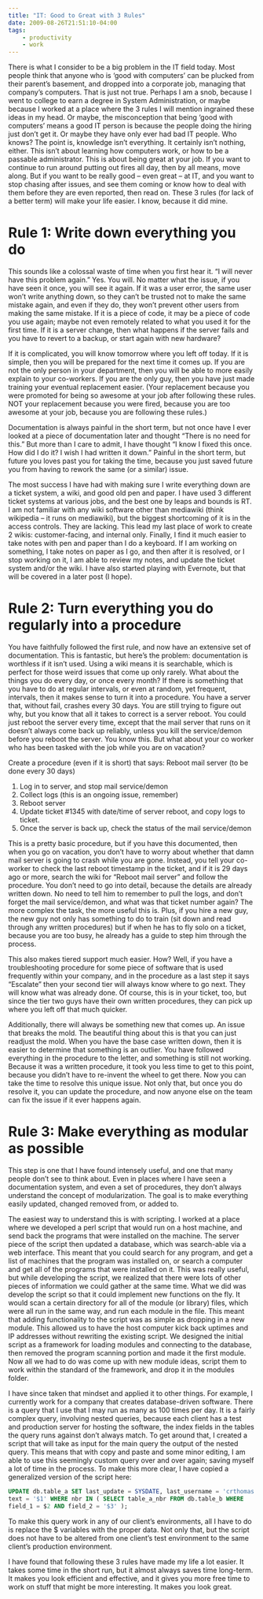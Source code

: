 ```yaml
---
title: "IT: Good to Great with 3 Rules"
date: 2009-08-26T21:51:10-04:00
tags:
    - productivity
    - work
---
```

There is what I consider to be a big problem in the IT field today.
Most people think that anyone who is ‘good with computers’ can be plucked from their parent’s basement, and dropped into a corporate job, managing that company’s computers.
That is just not true.
Perhaps I am a snob, because I went to college to earn a degree in System Administration, or maybe because I worked at a place where the 3 rules I will mention ingrained these ideas in my head.
Or maybe, the misconception that being ‘good with computers’ means a good IT person is because the people doing the hiring just don’t get it.
Or maybe they have only ever had bad IT people.
Who knows? The point is, knowledge isn’t everything.
It certainly isn’t nothing, either.
This isn’t about learning how computers work, or how to be a passable administrator.
This is about being great at your job.
If you want to continue to run around putting out fires all day, then by all means, move along.
But if you want to be really good – even great – at IT, and you want to stop chasing after issues, and see them coming or know how to deal with them before they are even reported, then read on.
These 3 rules (for lack of a better term) will make your life easier.
I know, because it did mine.

# Rule 1: Write down everything you do

This sounds like a colossal waste of time when you first hear it.
“I will never have this problem again.” Yes.
You will.
No matter what the issue, if you have seen it once, you will see it again.
If it was a user error, the same user won’t write anything down, so they can’t be trusted not to make the same mistake again, and even if they do, they won’t prevent other users from making the same mistake.
If it is a piece of code, it may be a piece of code you use again; maybe not even remotely related to what you used it for the first time.
If it is a server change, then what happens if the server fails and you have to revert to a backup, or start again with new hardware?

If it is complicated, you will know tomorrow where you left off today.
If it is simple, then you will be prepared for the next time it comes up.
If you are not the only person in your department, then you will be able to more easily explain to your co-workers.
If you are the only guy, then you have just made training your eventual replacement easier.
(Your replacement because you were promoted for being so awesome at your job after following these rules.
NOT your replacement because you were fired, because you are too awesome at your job, because you are following these rules.)

Documentation is always painful in the short term, but not once have I ever looked at a piece of documentation later and thought “There is no need for this.” But more than I care to admit, I have thought “I know I fixed this once.
How did I do it? I wish I had written it down.” Painful in the short term, but future you loves past you for taking the time, because you just saved future you from having to rework the same (or a similar) issue.

The most success I have had with making sure I write everything down are a ticket system, a wiki, and good old pen and paper.
I have used 3 different ticket systems at various jobs, and the best one by leaps and bounds is RT.
I am not familiar with any wiki software other than mediawiki (think wikipedia – it runs on mediawiki), but the biggest shortcoming of it is in the access controls.
They are lacking.
This lead my last place of work to create 2 wikis: customer-facing, and internal only.
Finally, I find it much easier to take notes with pen and paper than I do a keyboard.
If I am working on something, I take notes on paper as I go, and then after it is resolved, or I stop working on it, I am able to review my notes, and update the ticket system and/or the wiki.
I have also started playing with Evernote, but that will be covered in a later post (I hope).

# Rule 2: Turn everything you do regularly into a procedure
You have faithfully followed the first rule, and now have an extensive set of documentation.
This is fantastic, but here’s the problem: documentation is worthless if it isn’t used.
Using a wiki means it is searchable, which is perfect for those weird issues that come up only rarely.
What about the things you do every day, or once every month? If there is something that you have to do at regular intervals, or even at random, yet frequent, intervals, then it makes sense to turn it into a procedure.
You have a server that, without fail, crashes every 30 days.
You are still trying to figure out why, but you know that all it takes to correct is a server reboot.
You could just reboot the server every time, except that the mail server that runs on it doesn’t always come back up reliably, unless you kill the service/demon before you reboot the server.
You know this.
But what about your co worker who has been tasked with the job while you are on vacation?

Create a procedure (even if it is short) that says:
Reboot mail server
(to be done every 30 days)
1) Log in to server, and stop mail service/demon
2) Collect logs (this is an ongoing issue, remember)
3) Reboot server
4) Update ticket #1345 with date/time of server reboot, and copy logs to ticket.
5) Once the server is back up, check the status of the mail service/demon

This is a pretty basic procedure, but if you have this documented, then when you go on vacation, you don’t have to worry about whether that damn mail server is going to crash while you are gone.
Instead, you tell your co-worker to check the last reboot timestamp in the ticket, and if it is 29 days ago or  more, search the wiki for “Reboot mail server” and follow the procedure.
You don’t need to go into detail, because the details are already written down.
No need to tell him to remember to pull the logs, and don’t forget the mail service/demon, and what was that ticket number again? The more complex the task, the more useful this is.
Plus, if you hire a new guy, the new guy not only has something to do to train (sit down and read through any written procedures) but if when he has to fly solo on a ticket, because you are too busy, he already has a guide to step him through the process.

This also makes tiered support much easier.
How? Well, if you have a troubleshooting procedure for some piece of software that is used frequently within your company, and in the procedure as a last step it says “Escalate” then your second tier will always know where to go next.
They will know what was already done.
Of course, this is in your ticket, too, but since the tier two guys have their own written procedures, they can pick up where you left off that much quicker.

Additionally, there will always be something new that comes up.
An issue that breaks the mold.
The beautiful thing about this is that you can just readjust the mold.
When you have the base case written down, then it is easier to determine that something is an outlier.
You have followed everything in the procedure to the letter, and something is still not working.
Because it was a written procedure, it took you less time to get to this point, because you didn’t have to re-invent the wheel to get there.
Now you can take the time to resolve this unique issue.
Not only that, but once you do resolve it, you can update the procedure, and now anyone else on the team can fix the issue if it ever happens again.

# Rule 3: Make everything as modular as possible
This step is one that I have found intensely useful, and one that many people don’t see to think about.
Even in places where I have seen a documentation system, and even a set of procedures, they don’t always understand the concept of modularization.
The goal is to make everything easily updated, changed removed from, or added to.

The easiest way to understand this is with scripting.
I worked at a place where we developed a perl script that would run on a host machine, and send back the programs that were installed on the machine.
The server piece of the script then updated a database, which was search-able via a web interface.
This meant that you could search for any program, and get a list of machines that the program was installed on, or search a computer and get all of the programs that were installed on it.
This was really useful, but while developing the script, we realized that there were lots of other pieces of information we could gather at the same time.
What we did was develop the script so that it could implement new functions on the fly.
It would scan a certain directory for all of the module (or library) files, which were all run in the same way, and run each module in the file.
This meant that adding functionality to the script was as simple as dropping in a new module.
This allowed us to have the host computer kick back uptimes and IP addresses without rewriting the existing script.
We designed the initial script as a framework for loading modules and connecting to the database, then removed the program scanning portion and made it the first module.
Now all we had to do was come up with new module ideas, script them to work within the standard of the framework, and drop it in the modules folder.

I have since taken that mindset and applied it to other things.
For example, I currently work for a company that creates database-driven software.
There is a query that I use that I may run as many as 100 times per day.
It is a fairly complex query, involving nested queries, because each client has a test and production server for hosting the software, the index fields in the tables the query runs against don’t always match.
To get around that, I created a script that will take as input for the main query the output of the nested query.
This means that with copy and paste and some minor editing, I am able to use this seemingly custom query over and over again; saving myself a lot of time in the process.
To make this more clear, I have copied a generalized version of the script here:

```sql
UPDATE db.table_a SET last_update = SYSDATE, last_username = 'crthomas',
text = '$1' WHERE nbr IN ( SELECT table_a_nbr FROM db.table_b WHERE
field_1 = $2 AND field_2 = '$3' );
```

To make this query work in any of our client’s environments, all I have to do is replace the $ variables with the proper data.
Not only that, but the script does not have to be altered from one client’s test environment to the same client’s production environment.

I have found that following these 3 rules have made my life a lot easier.
It takes some time in the short run, but it almost always saves time long-term.
It makes you look efficient and effective, and it gives you more free time to work on stuff that might be more interesting.
It makes you look great.
